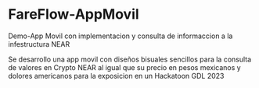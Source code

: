 # FareFlow-AppMovil
Demo-App Movil con implementacion y consulta de informaccion a la infestructura NEAR 

Se desarrollo una app movil con diseños bisuales sencillos para la consulta de valores en Crypto NEAR al igual que su precio en  pesos mexicanos y dolores americanos 
para la exposicion en un Hackatoon GDL 2023
